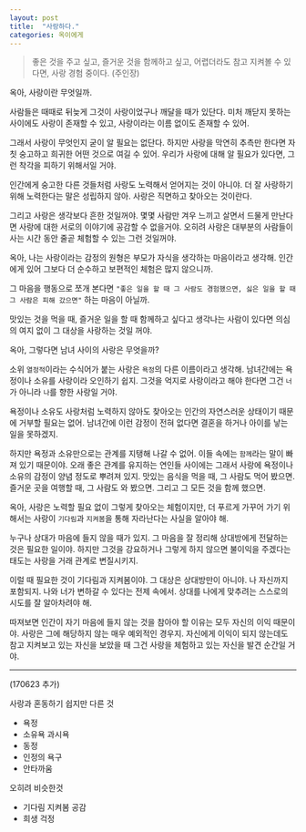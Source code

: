 ```yaml
---
layout: post
title:  "사랑하다."
categories: 옥이에게
---
```



> 좋은 것을 주고 싶고, 즐거운 것을 함께하고 싶고, 어렵더라도 참고 지켜볼 수 있다면, 사랑 경험 중이다.  (주인장)


옥아, 사랑이란 무엇일까.

사람들은 때때로 뒤늦게 그것이 사랑이었구나 깨달을 때가 있단다. 미처 깨닫지 못하는 사이에도 사랑이 존재할 수 있고, 사랑이라는 이름 없이도 존재할 수 있어.

그래서 사랑이 무엇인지 굳이 알 필요는 없단다. 하지만 사랑을 막연히 추측만 한다면 자칫 숭고하고 희귀한 어떤 것으로 여길 수 있어. 우리가 사랑에 대해 알 필요가 있다면, 그런 착각을 피하기 위해서일 거야.

인간에게 숭고한 다른 것들처럼 사랑도 노력해서 얻어지는 것이 아니야. 더 잘 사랑하기 위해 노력한다는 말은 성립하지 않아. 사랑은 직면하고 찾아오는 것이란다.

그리고 사랑은 생각보다 흔한 것일꺼야. 몇몇 사람만 겨우 느끼고 살면서 드물게 만난다면 사랑에 대한 서로의 이야기에 공감할 수 없을거야. 오히려 사랑은 대부분의 사람들이 사는 시간 동안 줄곧 체험할 수 있는 그런 것일꺼야.


옥아, 나는 사랑이라는 감정의 원형은 부모가 자식을 생각하는 마음이라고 생각해. 인간에게 있어 그보다 더 순수하고 보편적인 체험은 많지 않으니까.

그 마음을 행동으로 쪼개 본다면 `"좋은 일을 할 때 그 사람도 경험했으면, 싫은 일을 할 때 그 사람은 피해 갔으면"` 하는 마음이 아닐까.

맛있는 것을 먹을 때, 즐거운 일을 할 때 함께하고 싶다고 생각나는 사람이 있다면 의심의 여지 없이 그 대상을 사랑하는 것일 꺼야.


옥아, 그렇다면 남녀 사이의 사랑은 무엇을까?

소위 `열정적`이라는 수식어가 붙는 사랑은 `욕정`의 다른 이름이라고 생각해. 남녀간에는 욕정이나 소유를 사랑이라 오인하기 쉽지. 그것을 억지로 사랑이라고 해야 한다면 그건 `너`가 아니라 `나`를 향한 사랑일 거야.

욕정이나 소유도 사랑처럼 노력하지 않아도 찾아오는 인간의 자연스러운 상태이기 때문에 거부할 필요는 없어. 남녀간에 이런 감정이 전혀 없다면 결혼을 하거나 아이를 낳는 일을 못하겠지.

하지만 욕정과 소유만으로는 관계를 지탱해 나갈 수 없어. 이들 속에는 `함께`라는 말이 빠져 있기 때문이야. 오래 좋은 관계를 유지하는 연인들 사이에는 그래서 사랑에 욕정이나 소유의 감정이 양념 정도로 뿌려져 있지. 맛있는 음식을 먹을 때, 그 사람도 먹어 봤으면. 즐거운 곳을 여행할 때, 그 사람도 와 봤으면. 그리고 그 모든 것을 함께 했으면.

옥아, 사랑은 노력할 필요 없이 그렇게 찾아오는 체험이지만, 더 푸르게 가꾸어 가기 위해서는 사랑이 `기다림`과 `지켜봄`을 통해 자라난다는 사실을 알아야 해.

누구나 상대가 마음에 들지 않을 때가 있지. 그 마음을 잘 정리해 상대방에게 전달하는 것은 필요한 일이야. 하지만 그것을 강요하거나 그렇게 하지 않으면 불이익을 주겠다는 태도는 사랑을 거래 관계로 변질시키지.

이럴 때 필요한 것이 기다림과 지켜봄이야. 그 대상은 상대방만이 아니야. 나 자신까지 포함되지. 나와 너가 변하갈 수 있다는 전제 속에서. 상대를 나에게 맞추려는 스스로의 시도를 잘 알아차려야 해.

따져보면 인간이 자기 마음에 들지 않는 것을 참아야 할 이유는 모두 자신의 이익 때문이야. 사랑은 그에 해당하지 않는 매우 예외적인 경우지. 자신에게 이익이 되지 않는데도 참고 지켜보고 있는 자신을 보았을 때 그건 사랑을 체험하고 있는 자신을 발견 순간일 거야.

***

(170623 추가)

사랑과 혼동하기 쉽지만 다른 것

* 욕정
* 소유욕 과시욕
* 동정
* 인정의 욕구
* 안타까움

오히려 비슷한것

* 기다림 지켜봄 공감
* 희생 걱정

